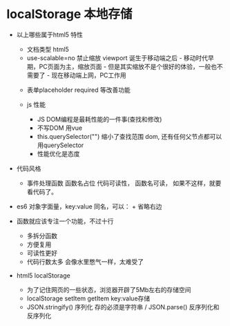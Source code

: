 # localStorage 本地存储

- 以上哪些属于html5 特性
  - <!DOCTYPE html> 文档类型 html5
  - <meta name="viewport" ccontent="width=device-width, initial-scale=1, user-scalable=no, viewport-fit=cover">
    use-scalable=no 禁止缩放
    viewport 诞生于移动端之后
    - 移动时代早期，PC页面为主，缩放页面
    - 但是其实缩放不是个很好的体验，一般也不需要了
    - 现在移动端上网，PC工作用 
  - 表单placeholder required 等改善功能

  - js 性能
    - JS DOM编程是最耗性能的一件事(查找和修改)
    - 不写DOM 用vue
    - this.querySelector("") 缩小了查找范围
      dom, 还有任何父节点都可以 用querySelector
    - 性能优化是态度

- 代码风格
  - 事件处理函数 函数名占位
    代码可读性， 函数名可读， 如果不这样，就要看代码了。
- es6 对象字面量，key:value 同名，可以： +  省略右边
- 函数就应该专注一个功能，不过十行
  - 多拆分函数
  - 方便复用
  - 可读性更好
  - 代码行数太多 会像水里憋气一样，太难受了

- html5 localStorage
  - 为了记住网页的一些状态，浏览器开辟了5Mb左右的存储空间
  - localStorage setItem getItem  key:value存储
  - JSON.stringify() 序列化 存的必须是字符串 / JSON.parse() 反序列化和反序列化